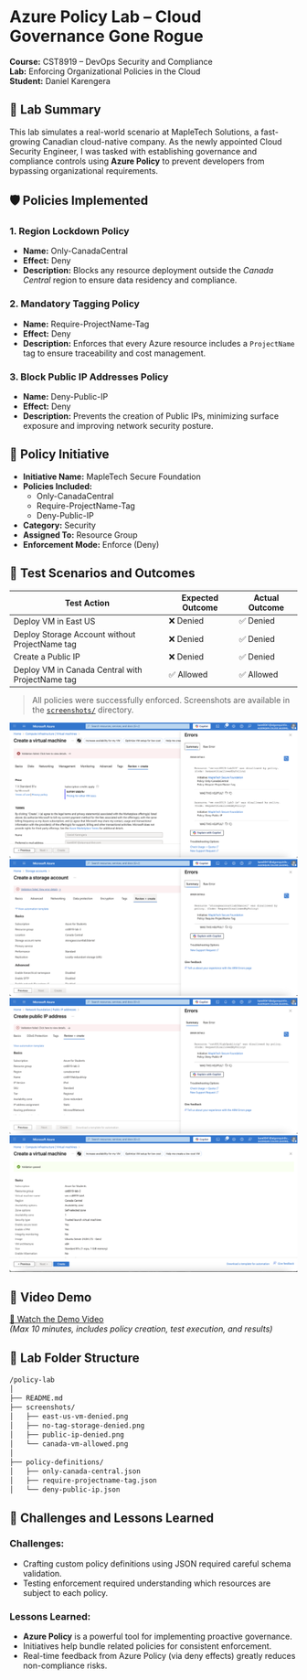 # Azure Policy Lab – Cloud Governance Gone Rogue  
**Course:** CST8919 – DevOps Security and Compliance  
**Lab:** Enforcing Organizational Policies in the Cloud  
**Student:** Daniel Karengera  

## 🎯 Lab Summary  
This lab simulates a real-world scenario at MapleTech Solutions, a fast-growing Canadian cloud-native company. As the newly appointed Cloud Security Engineer, I was tasked with establishing governance and compliance controls using **Azure Policy** to prevent developers from bypassing organizational requirements.

## 🛡️ Policies Implemented

### 1. **Region Lockdown Policy**
- **Name:** Only-CanadaCentral  
- **Effect:** Deny  
- **Description:** Blocks any resource deployment outside the *Canada Central* region to ensure data residency and compliance.

### 2. **Mandatory Tagging Policy**
- **Name:** Require-ProjectName-Tag  
- **Effect:** Deny  
- **Description:** Enforces that every Azure resource includes a `ProjectName` tag to ensure traceability and cost management.

### 3. **Block Public IP Addresses Policy**
- **Name:** Deny-Public-IP  
- **Effect:** Deny  
- **Description:** Prevents the creation of Public IPs, minimizing surface exposure and improving network security posture.

## 🧩 Policy Initiative

- **Initiative Name:** MapleTech Secure Foundation  
- **Policies Included:**  
  - Only-CanadaCentral  
  - Require-ProjectName-Tag  
  - Deny-Public-IP  
- **Category:** Security  
- **Assigned To:** Resource Group  
- **Enforcement Mode:** Enforce (Deny)

## 🚀 Test Scenarios and Outcomes

| Test Action                                      | Expected Outcome | Actual Outcome |
|--------------------------------------------------|------------------|----------------|
| Deploy VM in East US                             | ❌ Denied         | ✅ Denied       |
| Deploy Storage Account without ProjectName tag   | ❌ Denied         | ✅ Denied       |
| Create a Public IP                               | ❌ Denied         | ✅ Denied       |
| Deploy VM in Canada Central with ProjectName tag | ✅ Allowed        | ✅ Allowed      |

> All policies were successfully enforced. Screenshots are available in the [`screenshots/`](./screenshots/) directory.

![Deploy VM in East US ](screenshots/east-us-vm-denied.png)
![Deploy Storage Account without ProjectName tag ](screenshots/no-tag-storage-denied.png)
![Create a Public IP](screenshots/public-ip-denied.png)
![Deploy VM in Canada Central with ProjectName tag ](screenshots/canada-vm-allowed.png)

## 🎥 Video Demo  
[🔗 Watch the Demo Video](https://youtu.be/KibWj8b0wBM)  
*(Max 10 minutes, includes policy creation, test execution, and results)*

## 📁 Lab Folder Structure  
```
/policy-lab
│
├── README.md
├── screenshots/
│   ├── east-us-vm-denied.png
│   ├── no-tag-storage-denied.png
│   ├── public-ip-denied.png
│   └── canada-vm-allowed.png
│
├── policy-definitions/
│   ├── only-canada-central.json
│   ├── require-projectname-tag.json
│   └── deny-public-ip.json
```

## 🧠 Challenges and Lessons Learned

### Challenges:
- Crafting custom policy definitions using JSON required careful schema validation.
- Testing enforcement required understanding which resources are subject to each policy.

### Lessons Learned:
- **Azure Policy** is a powerful tool for implementing proactive governance.
- Initiatives help bundle related policies for consistent enforcement.
- Real-time feedback from Azure Policy (via deny effects) greatly reduces non-compliance risks.
